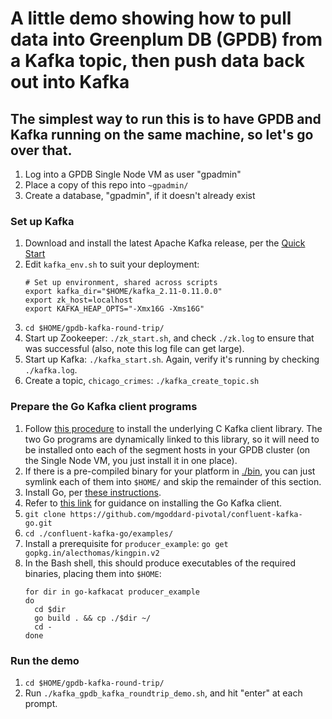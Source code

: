 # A little demo showing how to pull data into Greenplum DB (GPDB) from a Kafka topic, then push data back out into Kafka

## The simplest way to run this is to have GPDB and Kafka running on the same machine, so let's go over that.

1. Log into a GPDB Single Node VM as user "gpadmin"
1. Place a copy of this repo into `~gpadmin/`
1. Create a database, "gpadmin", if it doesn't already exist

### Set up Kafka
1. Download and install the latest Apache Kafka release, per the [Quick Start](https://kafka.apache.org/quickstart)
1. Edit `kafka_env.sh` to suit your deployment:
   ```
   # Set up environment, shared across scripts
   export kafka_dir="$HOME/kafka_2.11-0.11.0.0"
   export zk_host=localhost
   export KAFKA_HEAP_OPTS="-Xmx16G -Xms16G"
   ```
1. `cd $HOME/gpdb-kafka-round-trip/` 
1. Start up Zookeeper: `./zk_start.sh`, and check `./zk.log` to ensure that was successful (also, note this log file can get large).
1. Start up Kafka: `./kafka_start.sh`.  Again, verify it's running by checking `./kafka.log`.
1. Create a topic, `chicago_crimes`: `./kafka_create_topic.sh`

### Prepare the Go Kafka client programs
1. Follow [this procedure](https://github.com/mgoddard-pivotal/confluent-kafka-go#installing-librdkafka) to install the underlying C Kafka client library.  The two Go programs are dynamically linked to this library, so it will need to be installed onto each of the segment hosts in your GPDB cluster (on the Single Node VM, you just install it in one place).
1. If there is a pre-compiled binary for your platform in [./bin](./bin), you can just symlink each of them into `$HOME/` and skip the remainder of this section.
1. Install Go, per [these instructions](https://golang.org/doc/install).
1. Refer to [this link](https://github.com/mgoddard-pivotal/confluent-kafka-go#install-the-client) for guidance on installing the Go Kafka client.
1. `git clone https://github.com/mgoddard-pivotal/confluent-kafka-go.git`
1. `cd ./confluent-kafka-go/examples/`
1. Install a prerequisite for `producer_example`: `go get gopkg.in/alecthomas/kingpin.v2`
1. In the Bash shell, this should produce executables of the required binaries, placing them into `$HOME`:
   ```
   for dir in go-kafkacat producer_example
   do
     cd $dir
     go build . && cp ./$dir ~/
     cd -
   done
   ```

### Run the demo
1. `cd $HOME/gpdb-kafka-round-trip/`
1. Run `./kafka_gpdb_kafka_roundtrip_demo.sh`, and hit "enter" at each prompt.

